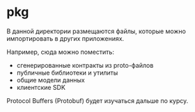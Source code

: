 # pkg

В данной директории размещаются файлы, которые можно импортировать в других приложениях.

Например, сюда можно поместить:

- сгенерированные контракты из proto-файлов
- публичные библиотеки и утилиты
- общие модели данных
- клиентские SDK

Protocol Buffers (Protobuf) будет изучаться дальше по курсу.
